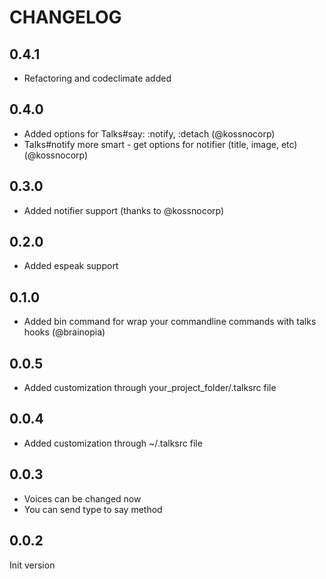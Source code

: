 # CHANGELOG

## 0.4.1

  * Refactoring and codeclimate added

## 0.4.0

  * Added options for Talks#say: :notify, :detach (@kossnocorp)
  * Talks#notify more smart - get options for notifier (title, image, etc) (@kossnocorp)

## 0.3.0

  * Added notifier support (thanks to @kossnocorp)

## 0.2.0

  * Added espeak support

## 0.1.0

  * Added bin command for wrap your commandline commands with talks hooks (@brainopia)

## 0.0.5

  * Added customization through your_project_folder/.talksrc file

## 0.0.4

  * Added customization through ~/.talksrc file

## 0.0.3

  * Voices can be changed now
  * You can send type to say method

## 0.0.2

  Init version
